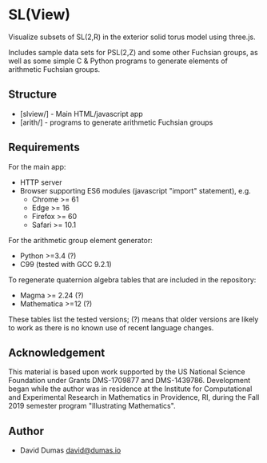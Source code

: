 # SL(View)

Visualize subsets of SL(2,R) in the exterior solid torus model using
three.js.

Includes sample data sets for PSL(2,Z) and some other Fuchsian groups,
as well as some simple C & Python programs to generate elements of
arithmetic Fuchsian groups.

## Structure

* [slview/] - Main HTML/javascript app
* [arith/] - programs to generate arithmetic Fuchsian groups

## Requirements

For the main app:

* HTTP server
* Browser supporting ES6 modules (javascript "import" statement), e.g.
  * Chrome >= 61
  * Edge >= 16
  * Firefox >= 60
  * Safari >= 10.1

For the arithmetic group element generator:

* Python >=3.4 (?)
* C99 (tested with GCC 9.2.1)

To regenerate quaternion algebra tables that are included in the repository:

* Magma >= 2.24 (?)
* Mathematica >=12 (?)

These tables list the tested versions; (?) means that older versions
are likely to work as there is no known use of recent language
changes.

## Acknowledgement

This material is based upon work supported by the US National Science Foundation under Grants DMS-1709877 and DMS-1439786.  Development began while the author was in residence at the Institute for Computational and Experimental Research in Mathematics in Providence, RI, during the Fall 2019 semester program "Illustrating Mathematics".

## Author

* David Dumas <david@dumas.io>


